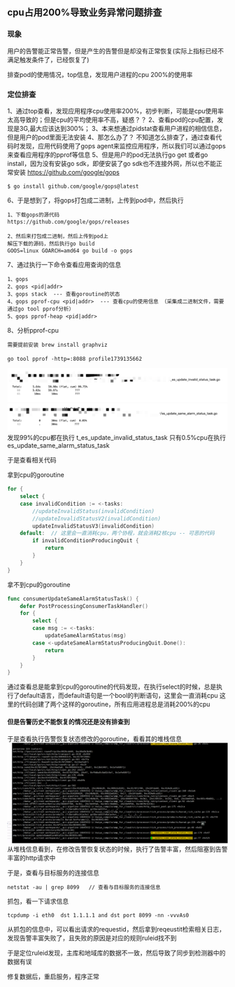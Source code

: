 ## cpu占用200%导致业务异常问题排查

### 现象
用户的告警能正常告警，但是产生的告警但是却没有正常恢复(实际上指标已经不满足触发条件了，已经恢复了)

排查pod的使用情况，top信息，发现用户进程的cpu 200%的使用率

### 定位排查
1、通过top查看，发现应用程序cpu使用率200%，初步判断，可能是cpu使用率太高导致的；但是cpu的平均使用率不高，疑惑？？
2、查看pod的cpu配置，发现是3G,最大应该达到300%；
3、本来想通过pidstat查看用户进程的相信信息，但是用户的pod里面无法安装
4、那怎么办了？ 不知道怎么排查了，通过查看代码时发现，应用代码使用了gops agent来监控应用程序，所以我们可以通过gops来查看应用程序的pprof等信息
5、但是用户的pod无法执行go get 或者go install，因为没有安装go sdk，即便安装了go sdk也不连接外网，所以也不能正常安装
https://github.com/google/gops
```text
$ go install github.com/google/gops@latest
```
6、于是想到了，将gops打包成二进制，上传到pod中，然后执行
```text
1、下载gops的源代码
https://github.com/google/gops/releases

2、然后来打包成二进制，然后上传到pod上
解压下载的源码，然后执行go build
GOOS=linux GOARCH=amd64 go build -o gops
```

7、通过执行一下命令查看应用查询的信息
```text
1、gops
2、gops <pid|addr>
3、gops stack  --- 查看goroutine的状态
4、gops pprof-cpu <pid|addr>  --- 查看cpu的使用信息 （采集成二进制文件，需要通过go tool pprof分析）
5、gops pprof-heap <pid|addr>
```
8、分析pprof-cpu
```text
需要提前安装 brew install graphviz

go tool pprof -http=:8088 profile1739135662
```
![img.png](img.png)
![img_1.png](img_1.png)
发现99%的cpu都在执行 t_es_update_invalid_status_task
只有0.5%cpu在执行 es_update_same_alarm_status_task

于是查看相关代码

拿到cpu的goroutine
```go
for {
	select {
    case invalidCondition := <-tasks:
        //updateInvalidStatus(invalidCondition)
        //updateInvalidStatusV2(invalidCondition)
        updateInvalidStatusV3(invalidCondition)
    default:  // 这里会一直消耗cpu，两个协程，就会消耗2核cpu -- 可恶的代码
        if invalidConditionProducingQuit {
            return
        }
    }
}
```

拿不到cpu的goroutine
```go
func consumerUpdateSameAlarmStatusTask() {
	defer PostProcessingConsumerTaskHandler()
	for {
		select {
		case msg := <-tasks:
			updateSameAlarmStatus(msg)
		case <-updateSameAlarmStatusProducingQuit.Done():
			return
		}
	}
}
```

通过查看总是能拿到cpu的goroutine的代码发现，在执行select的时候，总是执行了default语言，而default语句是一个bool的判断语句，这里会一直消耗cpu
这里的代码创建了两个这样的goroutine，所有应用进程总是消耗200%的cpu

#### 但是告警历史不能恢复的情况还是没有排查到
于是查看执行告警恢复状态修改的goroutine，看看其的堆栈信息
![img_2.png](img_2.png)
从堆栈信息看到，在修改告警恢复状态的时候，执行了告警丰富，然后阻塞到告警丰富的http请求中

于是，查看与目标服务的连接信息
```text
netstat -au | grep 8099   // 查看与目标服务的连接信息
```
抓包，看一下请求信息
```text
tcpdump -i eth0  dst 1.1.1.1 and dst port 8099 -nn -vvvAs0
```
从抓包的信息中，可以看出请求的requestid，然后拿到reqeustit检索相关日志，发现告警丰富失败了，且失败的原因是对应的规则ruleid找不到

于是定位ruleid发现，主库和地域库的数据不一致，然后导致了同步到检测器中的数据有误

修复数据后，重启服务，程序正常

